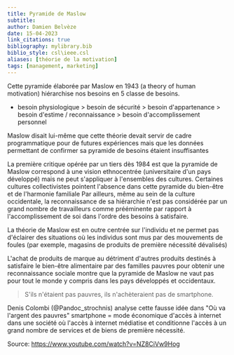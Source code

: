 ```yaml
---
title: Pyramide de Maslow
subtitle:
author: Damien Belvèze
date: 15-04-2023
link_citations: true
bibliography: mylibrary.bib
biblio_style: csl\ieee.csl
aliases: [théorie de la motivation]
tags: [management, marketing]
---
```



Cette pyramide élaborée par Maslow en 1943 (a theory of human motivation) hiérarchise nos besoins en 5 classe de besoins. 

- besoin physiologique > besoin de sécurité > besoin d'appartenance > besoin d'estime / reconnaissance > besoin d'accomplissement personnel

Maslow disait lui-même que cette théorie devait servir de cadre programmatique pour de futures expériences mais que les données permettant de confirmer sa pyramide de besoins étaient insuffisantes

La première critique opérée par un tiers dès 1984 est que  la pyramide de Maslow correspond à une vision ethnocentrée (universitaire d'un pays développé) mais ne peut s'appliquer à l'ensembles des cultures. Certaines cultures collectivistes pointent l'absence dans cette pyramide du bien-être et de l'harmonie familiale 
Par ailleurs, même au sein de la culture occidentale, la reconnaissance de sa hiérarchie n'est pas considérée par un grand nombre de travailleurs comme prééminente par rapport à l'accomplissement de soi dans l'ordre des besoins à satisfaire.

La théorie de Maslow est en outre centrée sur l'individu et ne permet pas d'éclairer des situations où les individus sont mus par des mouvements de foules (par exemple, magasins de produits de première nécessité dévalisés)

L'achat de produits de marque au détriment d'autres produits destinés à satisfaire le bien-être alimentaire par des familles pauvres pour obtenir une reconnaissance sociale montre que la pyramide de Maslow ne vaut pas pour tout le monde y compris dans les pays développés et occidentaux.

> S'ils n'étaient pas pauvres, ils n'achèteraient pas de smartphone.


Denis Colombi (@Pandoc_strochnis) analyse cette fausse idée dans "Où va l'argent des pauvres"
smartphone = mode économique d'accès à internet dans une société où l'accès à internet médiatise et conditionne l'accès à un grand nombre de services et de biens de première nécessité. 

Source: https://www.youtube.com/watch?v=NZ8CiVw9Hog




